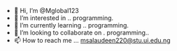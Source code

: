- 👋 Hi, I’m @Mglobal123
- 👀 I’m interested in .. programming.
- 🌱 I’m currently learning .. programming.
- 💞️ I’m looking to collaborate on . programming..
- 📫 How to reach me ... msalaudeen220@stu.ui.edu.ng

<!---
Mglobal123/Mglobal123 is a ✨ special ✨ repository because its `README.md` (this file) appears on your GitHub profile.
You can click the Preview link to take a look at your changes.
--->
